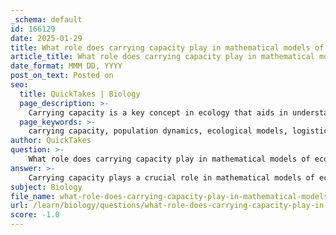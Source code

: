```yaml
---
_schema: default
id: 166129
date: 2025-01-29
title: What role does carrying capacity play in mathematical models of ecology?
article_title: What role does carrying capacity play in mathematical models of ecology?
date_format: MMM DD, YYYY
post_on_text: Posted on
seo:
  title: QuickTakes | Biology
  page_description: >-
    Carrying capacity is a key concept in ecology that aids in understanding population dynamics, resource management, and the relationships between species and their environment. It influences ecological models, predicts outcomes, and supports sustainable practices.
  page_keywords: >-
    carrying capacity, population dynamics, ecological models, logistic growth model, resource management, ecological balance, environmental stress, biotic factors, abiotic factors, sustainability
author: QuickTakes
question: >-
    What role does carrying capacity play in mathematical models of ecology?
answer: >-
    Carrying capacity plays a crucial role in mathematical models of ecology, serving as a fundamental concept that helps to understand population dynamics and the interactions between species and their environment. Here are several key aspects of how carrying capacity is integrated into ecological models:\n\n1. **Definition and Importance**: Carrying capacity (K) is defined as the maximum number of individuals of a particular species that an environment can sustainably support over time, given the available resources such as food, water, and habitat. Understanding carrying capacity is essential for maintaining ecological balance and effective resource management, as it helps prevent overpopulation and resource depletion.\n\n2. **Population Dynamics Models**: In population dynamics, carrying capacity is often incorporated into models such as the logistic growth model. This model describes how populations grow in a limited environment and is expressed mathematically as:\n   $$\n   \frac{dN}{dt} = rN\left(1 - \frac{N}{K}\right)\n   $$\n   where $N$ is the population size, $r$ is the intrinsic growth rate, and $K$ is the carrying capacity. As the population approaches $K$, the growth rate slows down, leading to an equilibrium state where population growth ceases.\n\n3. **Ecological Consequences**: Exceeding carrying capacity can lead to significant ecological consequences, including resource depletion, environmental stress, and population decline. This self-regulating mechanism is vital for maintaining ecological balance, as it affects not only the species in question but also the broader ecosystem, including other species that rely on the same resources.\n\n4. **Influence of Biotic and Abiotic Factors**: Carrying capacity is influenced by both biotic (living) and abiotic (non-living) factors. These include food availability, water supply, habitat space, and competition among species. Understanding these factors is essential for accurately estimating carrying capacity in different ecosystems.\n\n5. **Applications in Resource Management**: Knowledge of carrying capacity is critical for effective resource management in various contexts, such as wildlife management, fisheries, and agriculture. By understanding the limits of what an ecosystem can support, conservationists can implement strategies to prevent overexploitation and ensure sustainable use of resources.\n\n6. **Dynamic Nature of Carrying Capacity**: It is important to note that carrying capacity is not a static value; it can change over time due to environmental changes, resource availability, and human impacts. This dynamic aspect adds complexity to ecological modeling and necessitates ongoing research and monitoring.\n\nIn summary, carrying capacity is a foundational concept in ecological modeling that helps to explain population dynamics, resource management, and the interactions between species and their environment. Its integration into mathematical models allows ecologists to predict and manage ecological outcomes effectively.
subject: Biology
file_name: what-role-does-carrying-capacity-play-in-mathematical-models-of-ecology.md
url: /learn/biology/questions/what-role-does-carrying-capacity-play-in-mathematical-models-of-ecology
score: -1.0
---
```


&nbsp;